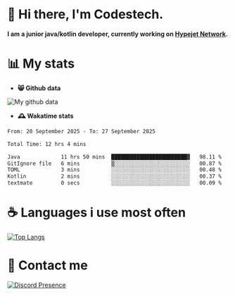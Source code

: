 # 👋 Hi there, I'm Codestech.
**I am a junior java/kotlin developer, currently working on [Hypejet Network](https://github.com/Hypejet).**

# 📊 My stats
- **😸 Github data**

![My github data](https://github-readme-stats.vercel.app/api?username=Codestech1&count_private=true&include_all_commits=true&theme=codeSTACKr)

- **🕰️ Wakatime stats**
<!--START_SECTION:waka-->

```txt
From: 20 September 2025 - To: 27 September 2025

Total Time: 12 hrs 4 mins

Java             11 hrs 50 mins  ████████████████████████▓   98.11 %
GitIgnore file   6 mins          ▒░░░░░░░░░░░░░░░░░░░░░░░░   00.87 %
TOML             3 mins          ░░░░░░░░░░░░░░░░░░░░░░░░░   00.48 %
Kotlin           2 mins          ░░░░░░░░░░░░░░░░░░░░░░░░░   00.37 %
textmate         0 secs          ░░░░░░░░░░░░░░░░░░░░░░░░░   00.09 %
```

<!--END_SECTION:waka-->

# ☕ Languages i use most often
[![Top Langs](https://github-readme-stats.vercel.app/api/top-langs/?username=Codestech1&layout=compact&langs_count=8&exclude_repo=window5000.github.io&theme=codeSTACKr)](https://github.com/anuraghazra/github-readme-stats)

# 💬 Contact me
[![Discord Presence](https://lanyard.cnrad.dev/api/650718742157852740)](https://discord.com/users/650718742157852740)
</br>
